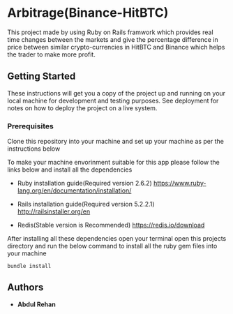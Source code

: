 
# Arbitrage(Binance-HitBTC)

This project made by using Ruby on Rails framwork which provides real time changes between the markets and give the percentage difference in price between similar crypto-currencies in HitBTC and Binance which helps the trader to make more profit.

## Getting Started

These instructions will get you a copy of the project up and running on your local machine for development and testing purposes. See deployment for notes on how to deploy the project on a live system.

### Prerequisites
Clone this repository into your machine and set up your machine as per the instructions below

To make your machine envorinment suitable for this app please follow the links below and install all the dependencies

* Ruby installation guide(Required version 2.6.2)
https://www.ruby-lang.org/en/documentation/installation/

* Rails installation guide(Required version 5.2.2.1)
http://railsinstaller.org/en

* Redis(Stable version is Recommended)
https://redis.io/download

After installing all these dependencies open your terminal open this projects directory and run the below command to install all the ruby gem files into your machine 

```
bundle install
```
## Authors

* **Abdul Rehan** 



